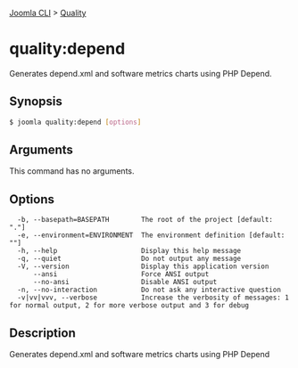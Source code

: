 [Joomla CLI](../index.md) > [Quality](index.md)
# quality:depend

Generates depend.xml and software metrics charts using PHP Depend.

## Synopsis
```bash
$ joomla quality:depend [options]
```

## Arguments
This command has no arguments.

## Options
```
  -b, --basepath=BASEPATH        The root of the project [default: "."]
  -e, --environment=ENVIRONMENT  The environment definition [default: ""]
  -h, --help                     Display this help message
  -q, --quiet                    Do not output any message
  -V, --version                  Display this application version
      --ansi                     Force ANSI output
      --no-ansi                  Disable ANSI output
  -n, --no-interaction           Do not ask any interactive question
  -v|vv|vvv, --verbose           Increase the verbosity of messages: 1 for normal output, 2 for more verbose output and 3 for debug
```

## Description

Generates depend.xml and software metrics charts using PHP Depend

